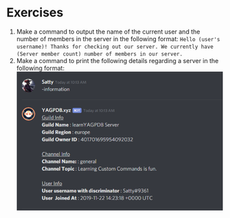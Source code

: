 # Exercises

1. Make a command to output the name of the current user and the number of members in the server in the following format: `Hello (user's username)! Thanks for checking out our server. We currently have (Server member count) number of members in our server.` 
2. Make a command to print the following details regarding a server in the following format: ![](../../.gitbook/assets/image%20%284%29.png)

